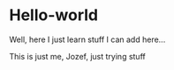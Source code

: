 # Hello-world
Well, here I just learn stuff
I can add here...

This is just me, Jozef, just trying stuff
